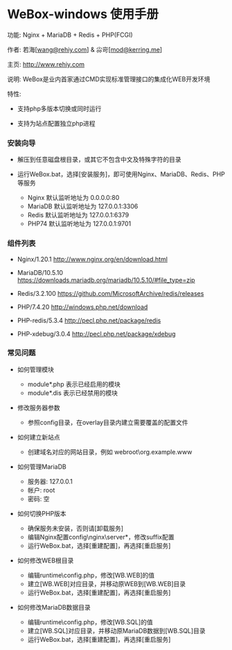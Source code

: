 # WeBox-windows 使用手册

功能: Nginx + MariaDB + Redis + PHP(FCGI)

作者: 若海[wang@rehiy.com] & 尛岢[mod@kerring.me]

主页: http://www.rehiy.com

说明: WeBox是业内首家通过CMD实现标准管理接口的集成化WEB开发环境

特性:

 - 支持php多版本切换或同时运行

 - 支持为站点配置独立php进程

### 安装向导

- 解压到任意磁盘根目录，或其它不包含中文及特殊字符的目录

- 运行WeBox.bat，选择[安装服务]，即可使用Nginx、MariaDB、Redis、PHP等服务

  - Nginx   默认监听地址为 0.0.0.0:80
  - MariaDB 默认监听地址为 127.0.0.1:3306
  - Redis   默认监听地址为 127.0.0.1:6379
  - PHP74   默认监听地址为 127.0.0.1:9701

### 组件列表

- Nginx/1.20.1                http://www.nginx.org/en/download.html

- MariaDB/10.5.10             https://downloads.mariadb.org/mariadb/10.5.10/#file_type=zip

- Redis/3.2.100               https://github.com/MicrosoftArchive/redis/releases

- PHP/7.4.20                  http://windows.php.net/download

- PHP-redis/5.3.4             http://pecl.php.net/package/redis
- PHP-xdebug/3.0.4            http://pecl.php.net/package/xdebug

### 常见问题

- 如何管理模块
  - module\*.php 表示已经启用的模块
  - module\*.dis 表示已经禁用的模块

- 修改服务器参数
  - 参照config目录，在overlay目录内建立需要覆盖的配置文件

- 如何建立新站点
  - 创建域名对应的网站目录，例如 webroot\org.example.www

- 如何管理MariaDB
  - 服务器: 127.0.0.1
  - 帐户: root
  - 密码: 空

- 如何切换PHP版本
  - 确保服务未安装，否则请[卸载服务]
  - 编辑Nginx配置config\nginx\server\*，修改suffix配置
  - 运行WeBox.bat，选择[重建配置]，再选择[重启服务]

- 如何修改WEB根目录
  - 编辑runtime\config.php，修改[WB.WEB]的值
  - 建立[WB.WEB]对应目录，并移动原WEB到[WB.WEB]目录
  - 运行WeBox.bat，选择[重建配置]，再选择[重启服务]

- 如何修改MariaDB数据目录
  - 编辑runtime\config.php，修改[WB.SQL]的值
  - 建立[WB.SQL]对应目录，并移动原MariaDB数据到[WB.SQL]目录
  - 运行WeBox.bat，选择[重建配置]，再选择[重启服务]
